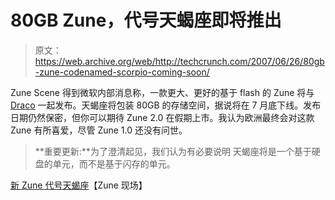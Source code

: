 # 80GB Zune，代号天蝎座即将推出

> 原文：<https://web.archive.org/web/http://techcrunch.com/2007/06/26/80gb-zune-codenamed-scorpio-coming-soon/>

Zune Scene 得到微软内部消息称，一款更大、更好的基于 flash 的 Zune 将与 [Draco](https://web.archive.org/web/20160131181715/http://crunchgear.com/2007/06/19/draco-ocard-spelled-backwards-new-zune/) 一起发布。天蝎座将包装 80GB 的存储空间，据说将在 7 月底下线。发布日期仍然保密，但你可以期待 Zune 2.0 在假期上市。我认为欧洲最终会对这款 Zune 有所喜爱，尽管 Zune 1.0 还没有问世。

> **重要更新:**为了澄清起见，我们认为有必要说明
> 天蝎座将是一个基于硬盘的单元，而不是基于闪存的单元。

[新 Zune 代号天蝎座](https://web.archive.org/web/20160131181715/http://www.zunescene.com/new-zune-scorpio/)【Zune 现场】